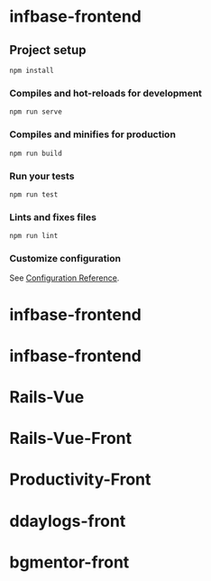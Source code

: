 # infbase-frontend

## Project setup
```
npm install
```

### Compiles and hot-reloads for development
```
npm run serve
```

### Compiles and minifies for production
```
npm run build
```

### Run your tests
```
npm run test
```

### Lints and fixes files
```
npm run lint
```

### Customize configuration
See [Configuration Reference](https://cli.vuejs.org/config/).
# infbase-frontend
# infbase-frontend
# Rails-Vue
# Rails-Vue-Front
# Productivity-Front
# ddaylogs-front
# bgmentor-front
